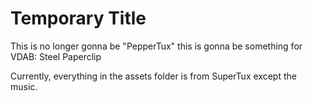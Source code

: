 # Temporary Title
This is no longer gonna be "PepperTux" this is gonna be something for VDAB: Steel Paperclip

Currently, everything in the assets folder is from SuperTux except the music.
